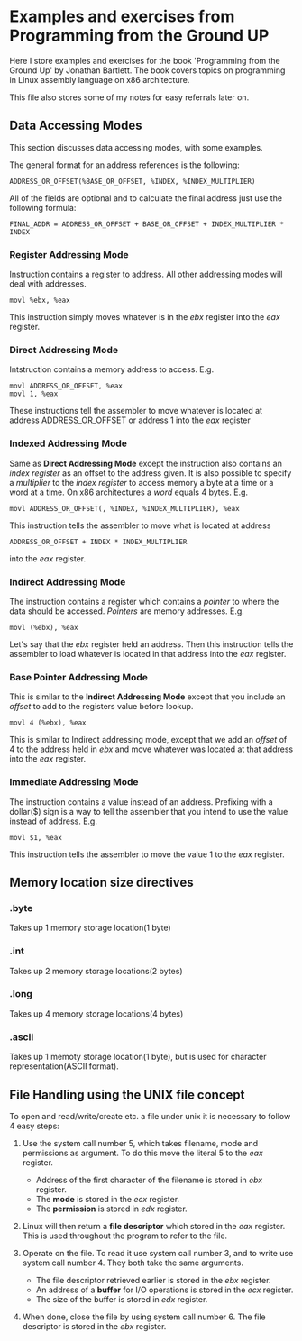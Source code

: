 Examples and exercises from Programming from the Ground UP
======

Here I store examples and exercises for the book 'Programming from the Ground 
Up' by Jonathan Bartlett. The book covers topics on programming in Linux 
assembly language on x86 architecture.

This file also stores some of my notes for easy referrals later on.

Data Accessing Modes 
-----

This section discusses data accessing modes, with some examples.

The general format for an address references is the following:

    ADDRESS_OR_OFFSET(%BASE_OR_OFFSET, %INDEX, %INDEX_MULTIPLIER)

All of the fields are optional and to calculate the final address just use the
following formula:

    FINAL_ADDR = ADDRESS_OR_OFFSET + BASE_OR_OFFSET + INDEX_MULTIPLIER * INDEX

### Register Addressing Mode

Instruction contains a register to address. All other addressing modes will deal
with addresses. 

    movl %ebx, %eax

This instruction simply moves whatever is in the *ebx* register into the *eax*
register.

### Direct Addressing Mode

Intstruction contains a memory address to access. E.g.

    movl ADDRESS_OR_OFFSET, %eax
    movl 1, %eax

These instructions tell the assembler to move whatever is located at address
ADDRESS\_OR\_OFFSET or address 1 into the *eax* register

### Indexed Addressing Mode

Same as **Direct Addressing Mode** except the instruction also contains an
*index register* as an offset to the address given. It is also possible to
specify a *multiplier* to the *index register* to access memory a byte at a
time or a word at a time. On x86 architectures a *word* equals 4 bytes. E.g.

    movl ADDRESS_OR_OFFSET(, %INDEX, %INDEX_MULTIPLIER), %eax

This instruction tells the assembler to move what is located at address 

    ADDRESS_OR_OFFSET + INDEX * INDEX_MULTIPLIER

into the *eax* register.

### Indirect Addressing Mode

The instruction contains a register which contains a *pointer* to where the 
data should be accessed. *Pointers* are memory addresses. E.g.

    movl (%ebx), %eax

Let's say that the *ebx* register held an address. Then this instruction tells
the assembler to load whatever is located in that address into the *eax*
register.

### Base Pointer Addressing Mode

This is similar to the **Indirect Addressing Mode** except that you include an
*offset* to add to the registers value before lookup.

    movl 4 (%ebx), %eax

This is similar to Indirect addressing mode, except that we add an *offset* of 4
to the address held in *ebx* and move whatever was located at that address into
the *eax* register.

### Immediate Addressing Mode

The instruction contains a value instead of an address. Prefixing with a
dollar($) sign is a way to tell the assembler that you intend to use the value
instead of address. E.g.

    movl $1, %eax

This instruction tells the assembler to move the value 1 to the *eax* register.

Memory location size directives
-----

### .byte

Takes up 1 memory storage location(1 byte)

### .int

Takes up 2 memory storage locations(2 bytes)


### .long

Takes up 4 memory storage locations(4 bytes)

### .ascii

Takes up 1 memoty storage location(1 byte), but is used for character
representation(ASCII format).

File Handling using the UNIX file concept
-----

To open and read/write/create etc. a file under unix it is necessary to follow 4
easy steps:

1.  Use the system call number 5, which takes filename, mode and permissions as
    argument. To do this move the literal 5 to the *eax* register.

    *   Address of the first character of the filename is stored in *ebx*
        register. 
    *   The **mode** is stored in the *ecx* register.
    *   The **permission** is stored in *edx* register. 
2.  Linux will then return a **file descriptor** which stored in the *eax*
    register. This is used throughout the program to refer to the file.
3.  Operate on the file. To read it use system call number 3, and to write use
    system call number 4. They both take the same arguments.

    *   The file descriptor retrieved earlier is stored in the *ebx* register. 
    *   An address of a **buffer** for I/O operations is stored in the *ecx*
        register. 
    *   The size of the buffer is stored in *edx* register.
4.  When done, close the file by using system call number 6. The file descriptor
    is stored in the *ebx* register.

